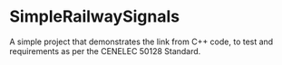 # SimpleRailwaySignals
A simple project that demonstrates the link from C++ code, to test and requirements as per the CENELEC 50128 Standard.
